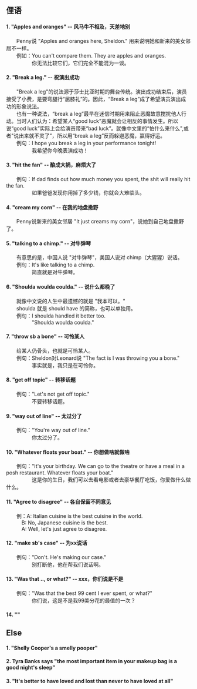 ## 俚语
#### 1. "Apples and oranges" -- 风马牛不相及，天差地别
&emsp;&emsp;Penny说 "Apples and oranges here, Sheldon." 用来说明她和新来的美女邻居不一样。\
&emsp;&emsp;例如：You can't compare them. They are apples and oranges.\
&emsp;&emsp;&emsp;&emsp;&emsp;你无法比较它们，它们完全不能混为一谈。

#### 2. "Break a leg." -- 祝演出成功
&emsp;&emsp;"Break a leg"的说法源于莎士比亚时期的舞台传统。演出成功结束后，演员接受了小费，是要弯腿行“屈膝礼”的。因此，“Break a leg”成了希望演员演出成功的形象说法。\
&emsp;&emsp;也有一种说法，“break a leg”最早在迷信时期用来阻止恶魔故意搅扰他人行动。当时人们认为：希望某人“good luck”恶魔就会让相反的事情发生。所以说“good luck”实际上会给演员带来“bad luck”。就像中文里的“怕什么来什么",或者"说出来就不灵了”，所以用“break a leg”反而躲避恶魔，赢得好运。\
&emsp;&emsp;例句：I hope you break a leg in your performance tonight!\
&emsp;&emsp;&emsp;&emsp;&emsp;我希望你今晚表演成功！

#### 3. "hit the fan" -- 酿成大祸，麻烦大了
&emsp;&emsp;例句：If dad finds out how much money you spent, the shit will really hit the fan. \
&emsp;&emsp;&emsp;&emsp;&emsp;如果爸爸发现你用掉了多少钱，你就会大难临头。

#### 4. "cream my corn" -- 在我的地盘撒野
&emsp;&emsp;Penny说新来的美女邻居 "It just creams my corn"，说她到自己地盘撒野了。

#### 5. "talking to a chimp." -- 对牛弹琴
&emsp;&emsp;有意思的是，中国人说 "对牛弹琴"，美国人说对 chimp（大猩猩）说话。\
&emsp;&emsp;例句：It's like talking to a chimp.\
&emsp;&emsp;&emsp;&emsp;&emsp;简直就是对牛弹琴。

#### 6. "Shoulda woulda coulda." -- 说什么都晚了
&emsp;&emsp;就像中文说的人生中最遗憾的就是 "我本可以。"\
&emsp;&emsp;shoulda 就是 should have 的简称，也可以单独用。\
&emsp;&emsp;例句：I shoulda handled it better too.\
&emsp;&emsp;&emsp;&emsp;&emsp;"Shoulda woulda coulda."

#### 7. "throw sb a bone" -- 可怜某人
&emsp;&emsp;给某人仍骨头，也就是可怜某人。\
&emsp;&emsp;例句：Sheldon对Leonard说 "The fact is I was throwing you a bone."\
&emsp;&emsp;&emsp;&emsp;&emsp;事实就是，我只是在可怜你。

#### 8. "get off topic" -- 转移话题
&emsp;&emsp;例句："Let's not get off topic."\
&emsp;&emsp;&emsp;&emsp;&emsp;不要转移话题。

#### 9. "way out of line" -- 太过分了
&emsp;&emsp;例句："You're way out of line."\
&emsp;&emsp;&emsp;&emsp;&emsp;你太过分了。

#### 10. "Whatever floats your boat." -- 你想做啥就做啥
&emsp;&emsp;例句："It's your birthday. We can go to the theatre or have a meal in a posh restaurant. Whatever floats your boat."\
&emsp;&emsp;&emsp;&emsp;&emsp;这是你的生日，我们可以去看电影或者去豪华餐厅吃饭，你爱做什么做什么。

#### 11. "Agree to disagree" -- 各自保留不同意见
&emsp;&emsp;例：A: Italian cuisine is the best cuisine in the world.\
&emsp;&emsp;&emsp;B: No, Japanese cuisine is the best.\
&emsp;&emsp;&emsp;A: Well, let's just agree to disagree.

#### 12. "make sb's case" -- 为xx说话
&emsp;&emsp;例句："Don't. He's making our case."\
&emsp;&emsp;&emsp;&emsp;&emsp;别打断他，他在帮我们说话啊。

#### 13. "Was that .., or what?" -- xxx，你们说是不是
&emsp;&emsp;例句："Was that the best 99 cent I ever spent, or what?"\
&emsp;&emsp;&emsp;&emsp;&emsp;你们说，这是不是我99美分花的最值的一次？

#### 14. ""

## Else
#### 1. "Shelly Cooper's a smelly pooper"
#### 2. Tyra Banks says "the most important item in your makeup bag is a good night's sleep"
#### 3. "It's better to have loved and lost than never to have loved at all"
